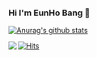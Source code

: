 ### Hi I'm EunHo Bang 👋

 [![Anurag's github stats](https://github-readme-stats.vercel.app/api?username=eunhobang)](https://github.com/anuraghazra/github-readme-stats)

[![Hits](https://hits.seeyoufarm.com/api/count/incr/badge.svg?url=https%3A%2F%2Fgithub.com%2Fhaesoo9410&count_bg=%23EB8B10&title_bg=%23684327&icon=&icon_color=%23E7E7E7&title=VISIT&edge_flat=false)](https://github.com/eunhobang)
<img align='left' src="http://mazassumnida.wtf/api/v2/generate_badge?boj=eunhoit">
